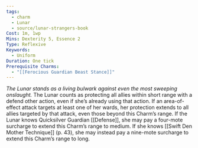 ```yaml
---
tags:
  - charm
  - Lunar
  - source/lunar-strangers-book
Cost: 1m, 1wp
Mins: Dexterity 5, Essence 2
Type: Reflexive
Keywords:
  - Uniform
Duration: One tick
Prerequisite Charms:
  - "[[Ferocious Guardian Beast Stance]]"
---
```

*The Lunar stands as a living bulwark against even the most sweeping onslaught.*
The Lunar counts as protecting all allies within short range with a defend other action, even if she’s already using that action. If an area-of-effect attack targets at least one of her wards, her protection extends to all allies targeted by that attack, even those beyond this Charm’s range.
If the Lunar knows Quicksilver Guardian [[Defense]], she may pay a four-mote surcharge to extend this Charm’s range to medium. If she knows [[Swift Den Mother Technique]] (p. 43), she may instead pay a nine-mote surcharge to extend this Charm’s range to long.